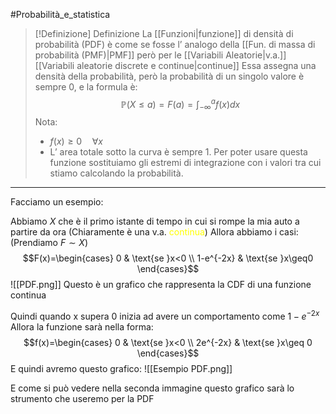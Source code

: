 #Probabilità_e_statistica 
>[!Definizione]  Definizione
>La [[Funzioni|funzione]] di densità di probabilità (PDF) è come se fosse l’ analogo della [[Fun. di massa di probabilità (PMF)|PMF]] però per le [[Variabili Aleatorie|v.a.]] [[Variabili aleatorie discrete e continue|continue]]
>Essa assegna una densità della probabilità, però la probabilità di un singolo valore è sempre 0, e la formula è:
>$$\mathbb{P}(X\leq a)=F(a)=\int^a_{-\infty}f(x)dx$$
>Nota:
>- $f(x)\geq0 \quad \forall x$
>- L’ area totale sotto la curva è sempre 1.
>Per poter usare questa funzione sostituiamo gli estremi di integrazione con i valori tra cui stiamo calcolando la probabilità.

---
Facciamo un esempio:

Abbiamo $X$ che è il primo istante di tempo in cui si rompe la mia auto a partire da ora (Chiaramente è una v.a. <font color="#ffff00">continua</font>)
Allora abbiamo i casi: (Prendiamo $F \sim X$)
$$F(x)=\begin{cases}
0  & \text{se }x<0 \\
1-e^{-2x} & \text{se }x\geq0
\end{cases}$$
![[PDF.png]]
Questo è un grafico che rappresenta la CDF di una funzione continua

Quindi quando x supera 0 inizia ad avere un comportamento come $1-e^{-2x}$
Allora la funzione sarà nella forma:
$$f(x)=\begin{cases}
0 & \text{se }x<0 \\
2e^{-2x} & \text{se }x\geq 0
\end{cases}$$
E quindi avremo questo grafico:
![[Esempio PDF.png]]

E come si può vedere nella seconda immagine questo grafico sarà lo strumento che useremo per la PDF